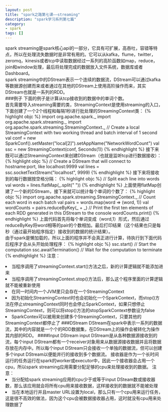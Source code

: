 ```yaml
---
layout: post
title: "spark之路第七课——streaming"
description: "spark学习系列第七篇"
category: 
- spark
tags: []
---
```


spark streaming是spark核心api的一部分，它具有可扩展，高吞吐，容错等特点，所以在处理流失数据时是非常有用的。它可以从kafka，flume，twitter，zeromq，kinesis或者tcp中读取数据经过一系列的高阶函数如map，reduce，join和window处理，最后将处理完成的数据放入文件系统，数据库或者Dashboard。</br>
spark streaming中的DStream表示一个连续的数据流，DStream可以通过kafka等数据源创建而来或者通过在其他的DStream上使用高阶操作而来，其实DStream也就是一系列的RDD。</br>
###例子
下面的例子是计算从tcp接收到的数据中的单词个数。</br>
首先需要导入streaming需要的类，StreamingContext是使用streaming的入口，下面创建了一个2个线程和每隔1秒进行批处理的StreamingContext类：
{% highlight objc %}
import org.apache.spark.\_
import org.apache.spark.streaming.\_
import org.apache.spark.streaming.StreamingContext.\_
// Create a local StreamingContext with two working thread and batch interval of 1 second
val conf = new SparkConf().setMaster("local[2]").setAppName("NetworkWordCount")
val ssc = new StreamingContext(conf, Seconds(1))
{% endhighlight %}
接下来既可以通过StreamingContext来创建DStream（也就是监听tcp进行数据接收）：
{% highlight objc %}
// Create a DStream that will connect to hostname:port, like localhost:9999
val lines = ssc.socketTextStream("localhost", 9999)
{% endhighlight %}
接下来将接收到的每行数据按空格分隔：
{% highlight objc %}
// Split each line into words
val words = lines.flatMap(\_.split(" "))
{% endhighlight %}
上面使用flatMap创建了一个新的DStream，接下来就可以统计每个单词的个数了：
{% highlight objc %}
import org.apache.spark.streaming.StreamingContext.\_
// Count each word in each batch
val pairs = words.map(word => (word, 1))
val wordCounts = pairs.reduceByKey(\_ + \_)
// Print the first ten elements of each RDD generated in this DStream to the console
wordCounts.print()
{% endhighlight %}
上面代码首先将每个单词变成（word,1）形式，然后通过reduceByKey将word相等的pair的个数相加。最后打印结果（这个结果也只是每秒（通过最开始程序指定）接收到的数据的统计结果）。</br>
由于spark是懒加载的，所以上面的程序并不会真正进行计算，待执行到下面代码后程序才会从头开始处理程序：
{% highlight objc %}
ssc.start()             // Start the computation
ssc.awaitTermination()  // Wait for the computation to terminate
{% endhighlight %}
注意：  
<li>当程序调用了streamingContext.start()方法之后，新的计算逻辑就不能添加进来
<li>当程序调用了streamingContext.stop()方法后，那么这个程序里面的计算逻辑就不能被重新使用
<li>在同一时间内一个JVM里只会存在一个StreamingContext
<li>因为初始化StreamingContext时也会初始化一个SparkContext，而stop()方法在停止streamingContext同时也会停止SparkContext，如果只想停止StreamingContext，则可以将stop()方法的stopSparkContext参数设为false
<li>SparkContex可以被用来创建多个StreamingContext，只要其他的StreamingContext都停止了
###DStream
DStream在spark中表示一系列的数据流，其中的内容就是一个个的RDD数据集，在DStream上的操作会被转化为操作其内部的RDD。
####Input DStream
input DStream是从各种数据源接收到的流，每个input DStream都有一个receiver对象用来从数据源接收数据并且将数据存放在内存中。所以每个input DStream只会接收一个单独的数据流，但可以创建多个input DStream以便能并行的接收到多个数据流。  
接收器是作为一个长时间运行的任务运行在spark的worker或executor中，因此一个接收器会占用一个cpu，所以spark streaming应用需要分配足够的cpu来处理接收到的数据。  
注意：
<li>当分配给spark streaming应用的cpu少于或等于input DSteam数或接收器数，那么该应用就会将所有cpu用来接收数据，这样接收到的数据就不能被处理
<li>当在本地运行并且master URL设置为local，那么只有一个cpu用来运行任务，这是很不高效的做法，因为这个cpu会被数据接收器占用，这时就没有cpu用来处理数据了
